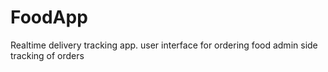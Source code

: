 # FoodApp
Realtime delivery tracking app.
user interface for ordering food
admin side tracking of orders
